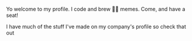 Yo welcome to my profile. I code and brew 🧨🔥 memes. Come, and have a seat!

I have much of the stuff I've made on my company's profile so check that out 
